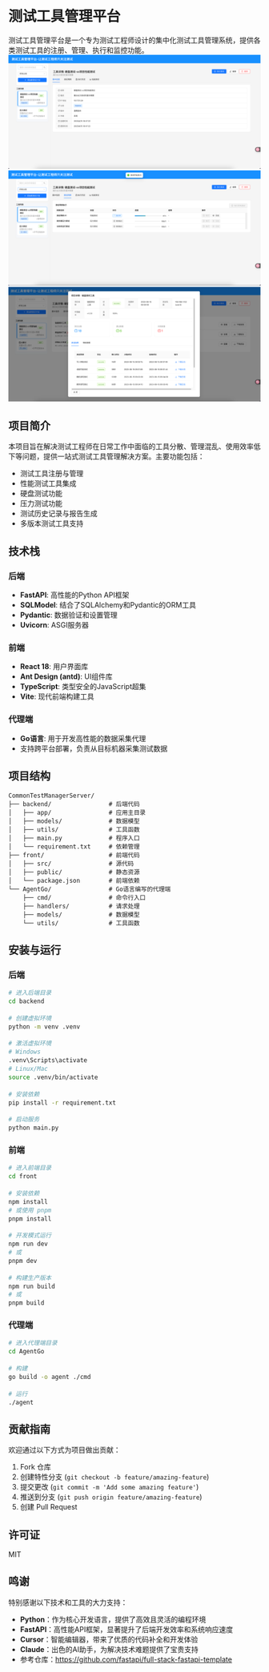 # 测试工具管理平台

测试工具管理平台是一个专为测试工程师设计的集中化测试工具管理系统，提供各类测试工具的注册、管理、执行和监控功能。
![650d8beddc16701b8506989e355d789e.png](pic/650d8beddc16701b8506989e355d789e.png)
![e1ffd5aeebd7f5bff11e59d838286936.png](pic/e1ffd5aeebd7f5bff11e59d838286936.png)
![3f930f16a2450456708967a5a144eb0d.png](pic/3f930f16a2450456708967a5a144eb0d.png)
## 项目简介

本项目旨在解决测试工程师在日常工作中面临的工具分散、管理混乱、使用效率低下等问题，提供一站式测试工具管理解决方案。主要功能包括：

- 测试工具注册与管理
- 性能测试工具集成
- 硬盘测试功能
- 压力测试功能
- 测试历史记录与报告生成
- 多版本测试工具支持

## 技术栈

### 后端
- **FastAPI**: 高性能的Python API框架
- **SQLModel**: 结合了SQLAlchemy和Pydantic的ORM工具
- **Pydantic**: 数据验证和设置管理
- **Uvicorn**: ASGI服务器

### 前端
- **React 18**: 用户界面库
- **Ant Design (antd)**: UI组件库
- **TypeScript**: 类型安全的JavaScript超集
- **Vite**: 现代前端构建工具

### 代理端
- **Go语言**: 用于开发高性能的数据采集代理
- 支持跨平台部署，负责从目标机器采集测试数据

## 项目结构

```
CommonTestManagerServer/
├── backend/                # 后端代码
│   ├── app/                # 应用主目录
│   ├── models/             # 数据模型
│   ├── utils/              # 工具函数
│   ├── main.py             # 程序入口
│   └── requirement.txt     # 依赖管理
├── front/                  # 前端代码
│   ├── src/                # 源代码
│   ├── public/             # 静态资源
│   └── package.json        # 前端依赖
└── AgentGo/                # Go语言编写的代理端
    ├── cmd/                # 命令行入口
    ├── handlers/           # 请求处理
    ├── models/             # 数据模型
    └── utils/              # 工具函数
```

## 安装与运行

### 后端

```bash
# 进入后端目录
cd backend

# 创建虚拟环境
python -m venv .venv

# 激活虚拟环境
# Windows
.venv\Scripts\activate
# Linux/Mac
source .venv/bin/activate

# 安装依赖
pip install -r requirement.txt

# 启动服务
python main.py
```

### 前端

```bash
# 进入前端目录
cd front

# 安装依赖
npm install
# 或使用 pnpm
pnpm install

# 开发模式运行
npm run dev
# 或
pnpm dev

# 构建生产版本
npm run build
# 或
pnpm build
```

### 代理端

```bash
# 进入代理端目录
cd AgentGo

# 构建
go build -o agent ./cmd

# 运行
./agent
```

## 贡献指南

欢迎通过以下方式为项目做出贡献：

1. Fork 仓库
2. 创建特性分支 (`git checkout -b feature/amazing-feature`)
3. 提交更改 (`git commit -m 'Add some amazing feature'`)
4. 推送到分支 (`git push origin feature/amazing-feature`)
5. 创建 Pull Request

## 许可证

MIT

## 鸣谢

特别感谢以下技术和工具的大力支持：
- **Python**：作为核心开发语言，提供了高效且灵活的编程环境
- **FastAPI**：高性能API框架，显著提升了后端开发效率和系统响应速度
- **Cursor**：智能编辑器，带来了优质的代码补全和开发体验
- **Claude**：出色的AI助手，为解决技术难题提供了宝贵支持
- 参考仓库：https://github.com/fastapi/full-stack-fastapi-template